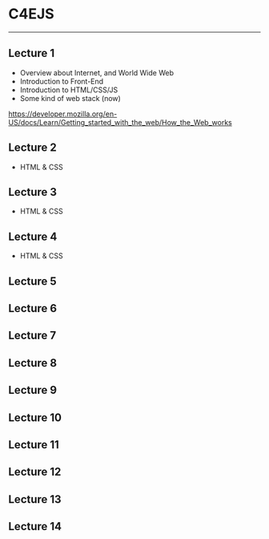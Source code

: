 # C4EJS

---

## Lecture 1
- Overview about Internet, and World Wide Web
- Introduction to Front-End
- Introduction to HTML/CSS/JS
- Some kind of web stack (now)

https://developer.mozilla.org/en-US/docs/Learn/Getting_started_with_the_web/How_the_Web_works
## Lecture 2
- HTML & CSS
## Lecture 3
- HTML & CSS
## Lecture 4
- HTML & CSS
## Lecture 5
## Lecture 6
## Lecture 7
## Lecture 8
## Lecture 9
## Lecture 10
## Lecture 11
## Lecture 12
## Lecture 13
## Lecture 14
